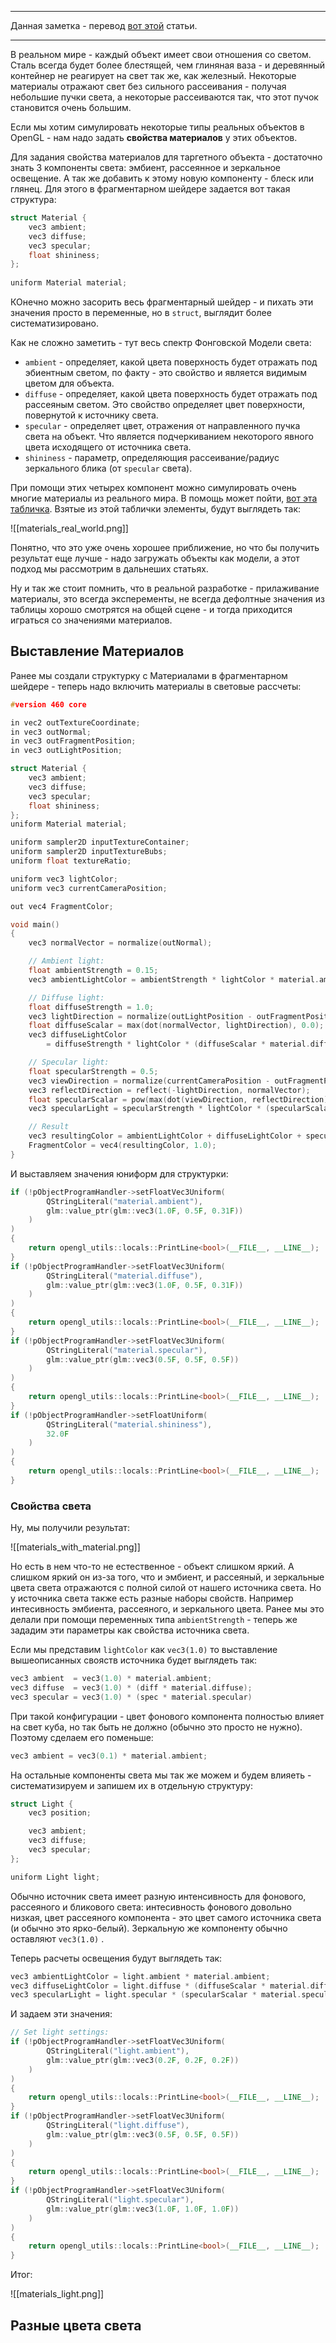 
---

Данная заметка - перевод [вот этой](https://learnopengl.com/Lighting/Materials) статьи.

---


В реальном мире - каждый объект имеет свои отношения со светом. Сталь всегда будет более блестящей, чем глиняная ваза - и деревянный контейнер не реагирует на свет так же, как железный. Некоторые материалы отражают свет без сильного рассеивания - получая небольшие пучки света, а некоторые рассеиваются так, что этот пучок становится очень большим.

Если мы хотим симулировать некоторые типы реальных объектов в OpenGL - нам надо задать **свойства материалов** у этих объектов.

Для задания свойства материалов для таргетного объекта - достаточно знать 3 компоненты света: эмбиент, рассеянное и зеркальное освещение. А так же добавить к этому новую компоненту - блеск или глянец. Для этого в фрагментарном шейдере задается вот такая структура:

```C++
struct Material {
    vec3 ambient;
    vec3 diffuse;
    vec3 specular;
    float shininess;
}; 
  
uniform Material material;
```

КОнечно можно засорить весь фрагментарный шейдер - и пихать эти значения просто в переменные, но в `struct`, выглядит более систематизировано.

Как не сложно заметить - тут весь спектр Фонговской Модели света:

- `ambient` - определяет, какой цвета поверхность будет отражать под эбиентным светом, по факту - это свойство и является видимым цветом для объекта.
- `diffuse` - определяет, какой цвета поверхность будет отражать под рассеяным светом. Это свойство определяет цвет поверхности, повернутой к источнику света.
- `specular` - определяет цвет, отражения от направленного пучка света на объект. Что является подчеркиванием некоторого явного цвета исходящего от источника света.
- `shininess` - параметр, определяющия рассеивание/радиус зеркального блика (от `specular` света).

При помощи этих четырех компонент можно симулировать очень многие материалы из реального мира. В помощь может пойти, [вот эта табличка](http://devernay.free.fr/cours/opengl/materials.html). Взятые из этой таблички элементы, будут выглядеть так:

![[materials_real_world.png]]

Понятно, что это уже очень хорошее приближение, но что бы получить результат еще лучше - надо загружать объекты как модели, а этот подход мы рассмотрим в дальнеших статьях.

Ну и так же стоит помнить, что в реальной разработке - прилаживание материалы, это всегда эксперементы, не всегда дефолтные значения из таблицы хорошо смотрятся на общей сцене - и тогда приходится играться со значениями материалов.

## Выставление Материалов

Ранее мы создали структурку с Материалами в фрагментарном шейдере - теперь надо включить материалы в световые рассчеты:

```C++
#version 460 core

in vec2 outTextureCoordinate;
in vec3 outNormal;
in vec3 outFragmentPosition;
in vec3 outLightPosition;

struct Material {
    vec3 ambient;
    vec3 diffuse;
    vec3 specular;
    float shininess;
}; 
uniform Material material;

uniform sampler2D inputTextureContainer;
uniform sampler2D inputTextureBubs;
uniform float textureRatio;

uniform vec3 lightColor;
uniform vec3 currentCameraPosition; 

out vec4 FragmentColor;

void main()
{     
    vec3 normalVector = normalize(outNormal);

    // Ambient light:
    float ambientStrength = 0.15;
    vec3 ambientLightColor = ambientStrength * lightColor * material.ambient;

    // Diffuse light:
    float diffuseStrength = 1.0;
    vec3 lightDirection = normalize(outLightPosition - outFragmentPosition);
    float diffuseScalar = max(dot(normalVector, lightDirection), 0.0);
    vec3 diffuseLightColor 
        = diffuseStrength * lightColor * (diffuseScalar * material.diffuse);

    // Specular light:
    float specularStrength = 0.5;
    vec3 viewDirection = normalize(currentCameraPosition - outFragmentPosition);
    vec3 reflectDirection = reflect(-lightDirection, normalVector);
    float specularScalar = pow(max(dot(viewDirection, reflectDirection), 0.0), material.shininess);
    vec3 specularLight = specularStrength * lightColor * (specularScalar * material.specular);

    // Result
    vec3 resultingColor = ambientLightColor + diffuseLightColor + specularLight;
    FragmentColor = vec4(resultingColor, 1.0);  
}
```

И выставляем значения юниформ для структурки:

```C++
if (!pObjectProgramHandler->setFloatVec3Uniform(
		QStringLiteral("material.ambient"), 
		glm::value_ptr(glm::vec3(1.0F, 0.5F, 0.31F))
	)
)
{
	return opengl_utils::locals::PrintLine<bool>(__FILE__, __LINE__);
}
if (!pObjectProgramHandler->setFloatVec3Uniform(
		QStringLiteral("material.diffuse"), 
		glm::value_ptr(glm::vec3(1.0F, 0.5F, 0.31F))
	)
)
{
	return opengl_utils::locals::PrintLine<bool>(__FILE__, __LINE__);
}
if (!pObjectProgramHandler->setFloatVec3Uniform(
		QStringLiteral("material.specular"), 
		glm::value_ptr(glm::vec3(0.5F, 0.5F, 0.5F))
	)
)
{
	return opengl_utils::locals::PrintLine<bool>(__FILE__, __LINE__);
}
if (!pObjectProgramHandler->setFloatUniform(
		QStringLiteral("material.shininess"), 
		32.0F
	)
)
{
	return opengl_utils::locals::PrintLine<bool>(__FILE__, __LINE__);
}
```

### Свойства света

Ну, мы получили результат:

![[materials_with_material.png]]

Но есть в нем что-то не естественное - объект слишком яркий. А слишком яркий он из-за того, что и эмбиент, и рассеяный, и зеркальные цвета света отражаются с полной силой от нашего источника света. Но у источника света также есть разные наборы свойств. Например интесивность эмбиента, рассеяного, и зеркального цвета. Ранее мы это делали при помощи переменных типа `ambientStrength` - теперь же зададим эти параметры как свойства источника света.

Если мы представим `lightColor` как `vec3(1.0)` то выставление вышеописанных свояств источника будет выглядеть так:

```C++
vec3 ambient  = vec3(1.0) * material.ambient;
vec3 diffuse  = vec3(1.0) * (diff * material.diffuse);
vec3 specular = vec3(1.0) * (spec * material.specular)
```

При такой конфигурации - цвет фонового компонента полностью влияет на свет куба, но так быть не должно (обычно это просто не нужно). Поэтому сделаем его поменьше:

```C++
vec3 ambient = vec3(0.1) * material.ambient;  
```

На остальные компоненты света мы так же можем и будем влияеть - систематизируем и запишем их в отдельную структуру:

```C++
struct Light {
    vec3 position;

    vec3 ambient;
    vec3 diffuse;
    vec3 specular;
};

uniform Light light;  
```

Обычно источник света имеет разную интенсивность для фонового, рассеяного и бликового света: интесивность фонового довольно низкая, цвет рассеяного компонента - это цвет самого источника света (и обычно это ярко-белый). Зеркальную же компоненту обычно оставляют `vec3(1.0)` .

Теперь расчеты освещения будут выглядеть так:

```C++
vec3 ambientLightColor = light.ambient * material.ambient;
vec3 diffuseLightColor = light.diffuse * (diffuseScalar * material.diffuse);
vec3 specularLight = light.specular * (specularScalar * material.specular);
```

И задаем эти значения:

```C++
// Set light settings:
if (!pObjectProgramHandler->setFloatVec3Uniform(
        QStringLiteral("light.ambient"), 
        glm::value_ptr(glm::vec3(0.2F, 0.2F, 0.2F))
    )
)
{
    return opengl_utils::locals::PrintLine<bool>(__FILE__, __LINE__);
}
if (!pObjectProgramHandler->setFloatVec3Uniform(
        QStringLiteral("light.diffuse"), 
        glm::value_ptr(glm::vec3(0.5F, 0.5F, 0.5F))
    )
)
{
    return opengl_utils::locals::PrintLine<bool>(__FILE__, __LINE__);
}
if (!pObjectProgramHandler->setFloatVec3Uniform(
        QStringLiteral("light.specular"), 
        glm::value_ptr(glm::vec3(1.0F, 1.0F, 1.0F))
    )
)
{
    return opengl_utils::locals::PrintLine<bool>(__FILE__, __LINE__);
}
```

Итог:

![[materials_light.png]]

## Разные цвета света
